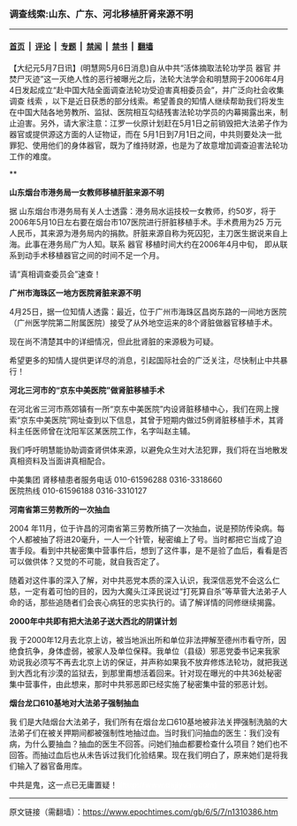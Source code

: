 ### 调查线索:山东、广东、河北移植肝肾来源不明

---

#### [首页](../../../..?n1310386) &nbsp;|&nbsp; [评论](../../../../../epoch-comment?n1310386) &nbsp;|&nbsp; [专题](../../../../../epoch-special?n1310386) &nbsp;|&nbsp; [禁闻](../../../../../epoch-news?n1310386) &nbsp;|&nbsp; [禁书](../../../../../books?n1310386) &nbsp;|&nbsp; [翻墙](https://github.com/gfw-breaker/nogfw/blob/master/README.md?n1310386)


<div class="post_content" id="artbody" itemprop="articleBody">
 <!-- article content begin -->
 <p>
  【大纪元5月7日讯】(明慧网5月6日消息)自从中共“活体摘取法轮功学员
  <ok href="https://www.epochtimes.com/gb/tag/%E5%99%A8%E5%AE%98.html">
   器官
  </ok>
  并焚尸灭迹”这一灭绝人性的恶行被曝光之后，法轮大法学会和明慧网于2006年4月4日发起成立“赴中国大陆全面调查法轮功受迫害真相委员会”，并广泛向社会收集调查
  <ok href="https://www.epochtimes.com/gb/tag/%E7%BA%BF%E7%B4%A2.html">
   线索
  </ok>
  ，以下是近日获悉的部分线索。希望善良的知情人继续帮助我们将发生在中国大陆各地劳教所、监狱、医院相互勾结残害法轮功学员的内幕揭露出来，制止迫害。另外，请大家注意：江罗一伙原计划赶在5月1日之前销毁把大法弟子作为器官或提供源这方面的人证物证，而在 5月1日到7月1日之间，中共则要处决一批罪犯、使用他们的身体器官，既为了维持财源，也是为了故意增加调查迫害法轮功工作的难度。
 </p>
 <p>
  **
 </p>
 <p>
  <b>
   山东烟台市港务局一女教师移植肝脏来源不明
  </b>
 </p>
 <p>
  据 山东烟台市港务局有关人士透露：港务局水运技校一女教师，约50岁，将于2006年5月10日左右要在烟台市107医院进行肝脏移植手术。手术费用为25 万元人民币，其来源为港务局内的捐款。肝脏来源自称为死囚犯，主刀医生据说来自上海。此事在港务局广为人知。联系
  <ok href="https://www.epochtimes.com/gb/tag/%E5%99%A8%E5%AE%98.html">
   器官
  </ok>
  移植时间大约在2006年4月中旬， 即从联系到动手术移植器官之间的时间不足一个月。
 </p>
 <p>
  请“真相调查委员会”速查！
 </p>
 <p>
  <b>
   广州市海珠区一地方医院肾脏来源不明
  </b>
 </p>
 <p>
  4月25日，据一位知情人透露：最近，位于广州市海珠区昌岗东路的一间地方医院（广州医学院第二附属医院）接受了从外地空运来的8个肾脏做器官移植手术。
 </p>
 <p>
  现在尚不清楚其中的详细情况，但此批肾脏的来源极为可疑。
 </p>
 <p>
  希望更多的知情人提供更详尽的消息，引起国际社会的广泛关注，尽快制止中共暴行！
 </p>
 <p>
  <b>
   河北三河市的“京东中美医院”做肾脏移植手术
  </b>
 </p>
 <p>
  在河北省三河市燕郊镇有一所“京东中美医院”内设肾脏移植中心，我们在网上搜索“京东中美医院”网址查到以下信息，其曾于短期内做过5例肾脏移植手术，其肾科主任医师曾在沈阳军区某医院工作，名字叫赵主辅。
 </p>
 <p>
  我们呼吁明慧能协助调查肾供体来源，以避免众生对大法犯罪，我们将在当地散发真相资料及当面讲真相配合。
 </p>
 <p>
  中美集团 肾移植患者服务电话 010-61596288 0316-3318660
  <br/>
  医院热线 010-61596188 0316-3310127
 </p>
 <p>
  <b>
   河南省第三劳教所的一次抽血
  </b>
 </p>
 <p>
  2004 年11月，位于许昌的河南省第三劳教所搞了一次抽血，说是预防传染病。每个人都被抽了将进20毫升，一人一个针管，秘密编上了号。当时都把它当成了迫害手段。看到中共秘密集中营事件后，想到了这件事，是不是验了血后，看看是否可以做供体？又觉的不可能，就自我否定了。
 </p>
 <p>
  随着对这件事的深入了解，对中共恶党本质的深入认识，我深信恶党不会这么仁慈，一定有着可怕的目的，因为大魔头江泽民说过“打死算自杀”等草菅大法弟子人命的话，那些追随者们会丧心病狂的忠实执行的。请了解详情的同修继续揭露。
 </p>
 <p>
  <b>
   2000年中共即有把大法弟子送大西北的阴谋计划
  </b>
 </p>
 <p>
  我 于2000年12月去北京上访，被当地派出所和单位非法押解至德州市看守所，因绝食抗争，身体虚弱，被家人及单位保释。我单位（县级）邪恶党委书记来我家 劝说我必须写不再去北京上访的保证，并声称如果我不放弃修炼法轮功，就把我送到大西北有沙漠的监狱去，到那里甭想活着回来。针对现在曝光的中共36处秘密 集中营事件，由此想来，那时中共邪恶即已经实施了秘密集中营的邪恶计划。
 </p>
 <p>
  <b>
   烟台龙口610基地对大法弟子强制抽血
  </b>
 </p>
 <p>
  我 们是大陆烟台大法弟子，我们所有在烟台龙口610基地被非法关押强制洗脑的大法弟子们在被关押期间都被强制性地抽过血。当时我们问抽血的医生：我们没有 病，为什么要抽血？抽血的医生不回答。问她们抽血都要检查什么项目？她们也不回答。而抽过血后也从未告诉过我们化验结果。现在我们明白了，原来她们是将我 们输入了器官备用库。
 </p>
 <p>
  中共是鬼，这一点已无庸置疑！
  <font color="#ffffff">
   (http://www.dajiyuan.com)
  </font>
 </p>
 <!-- article content end -->
 <div id="below_article_ad">
 </div>
</div>


---

原文链接（需翻墙）：https://www.epochtimes.com/gb/6/5/7/n1310386.htm